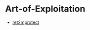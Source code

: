 # Art-of-Exploitation

- [ret2mprotect](https://github.com/B1rby/Art-of-Exploitation/blob/main/rop/ret2mprotect/ret2mprotect.md)
